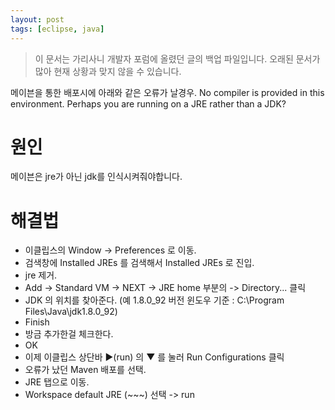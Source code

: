 ```yaml
---
layout: post
tags: [eclipse, java]
---
```


> 이 문서는 가리사니 개발자 포럼에 올렸던 글의 백업 파일입니다.
오래된 문서가 많아 현재 상황과 맞지 않을 수 있습니다.


메이븐을 통한 배포시에 아래와 같은 오류가 날경우.
No compiler is provided in this environment. Perhaps you are running on a JRE rather than a JDK?

# 원인
메이븐은 jre가 아닌 jdk를 인식시켜줘야합니다.

# 해결법
- 이클립스의 Window -> Preferences 로 이동.
- 검색창에 Installed JREs 를 검색해서 Installed JREs 로 진입.
- jre 제거.
- Add -> Standard VM -> NEXT -> JRE home 부분의 -> Directory... 클릭
- JDK 의 위치를 찾아준다.
(예 1.8.0_92 버전 윈도우 기준 : C:\Program Files\Java\jdk1.8.0_92)
- Finish
- 방금 추가한걸 체크한다.
- OK
- 이제 이클립스 상단바 ▶(run) 의 ▼ 를 눌러 Run Configurations 클릭
- 오류가 났던 Maven 배포를 선택.
- JRE 탭으로 이동.
- Workspace default JRE (~~~) 선택 -> run